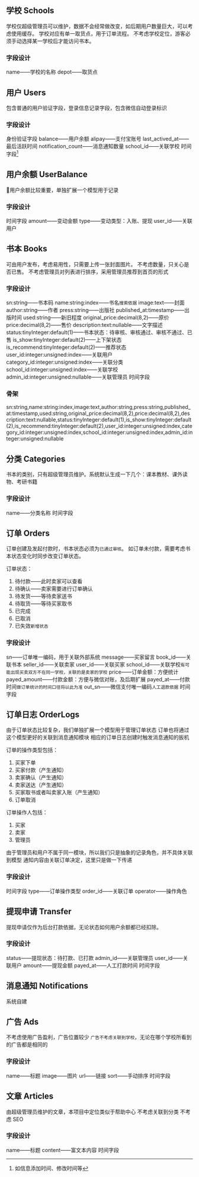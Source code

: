 ## 学校 Schools

学校仅超级管理员可以维护，数据不会经常做改变，如后期用户数量巨大，可以考虑使用缓存。
学校对应有单一取货点，用于订单流程。
不考虑学校定位，游客必须手动选择某一学校后才能访问书本。

### 字段设计
name——学校的名称
depot——取货点

## 用户 Users

包含普通的用户验证字段，登录信息记录字段，包含微信自动登录标识

### 字段设计

身份验证字段
balance——用户余额
alipay——支付宝账号
last_actived_at——最后活跃时间
notification_count——消息通知数量
school_id——关联学校
时间字段[^1]

## 用户余额 UserBalance

用户余额比较重要，单独扩展一个模型用于记录

### 字段设计

时间字段
amount——变动金额
type——变动类型：入账、提现
user_id——关联用户

## 书本 Books

可由用户发布，考虑易用性，只需要上传一张封面图片。
不考虑数量，只关心是否已售。
不考虑管理员对列表进行排序，采用管理员推荐到首页的形式

### 字段设计

sn:string——书本码
name:string:index——书名`搜索依据`
image:text——封面
author:string——作者
press:string——出版社
published_at:timestamp——出版时间
used:string——新旧程度
original_price:decimal(8,2)——原价
price:decimal(8,2)——售价
description:text:nullable——文字描述
status:tinyInteger:default(1)——书本状态：待审核、审核通过、审核不通过、已售
is_show:tinyInteger:default(2)——上下架状态
is_recommend:tinyInteger:default(2)——推荐状态
user_id:integer:unsigned:index——关联用户
category_id:integer:unsigned:index——关联分类
school_id:integer:unsigned:index——关联学校
admin_id:integer:unsigned:nullable——关联管理员
时间字段

### 骨架

sn:string,name:string:index,image:text,author:string,press:string,published_at:timestamp,used:string,original_price:decimal(8,2),price:decimal(8,2),description:text:nullable,status:tinyInteger:default(1),is_show:tinyInteger:default(2),is_recommend:tinyInteger:default(2),user_id:integer:unsigned:index,category_id:integer:unsigned:index,school_id:integer:unsigned:index,admin_id:integer:unsigned:nullable
## 分类 Categories

书本的类别，只有超级管理员维护。系统默认生成一下几个：课本教材、课外读物、考研书籍

### 字段设计

name——分类名称
时间字段

## 订单 Orders

订单创建及发起付款时，书本状态必须为`已通过审核`。
如订单未付款，需要考虑书本状态变化时同步改变订单状态。

订单状态：
1. 待付款——此时卖家可以查看
2. 待确认——卖家需要进行订单确认
3. 待发货——等待卖家送书
4. 待取货——等待买家取书
5. 已完成
6. 已取消
7. 已失效`新增状态`

### 字段设计

sn——订单唯一编码，用于关联外部系统
message——买家留言
book_id——关联书本
seller_id——关联卖家
user_id——关联买家
school_id——关联学校`有可能出现买卖双方不在同一学校，关联的是卖家的学校`
price——订单金额：方便统计
payed_amount——付款金额：方便与微信对账，及后期扩展
payed_at——付款时间`做订单统计的时间口径将以此为准`
out_sn——微信支付唯一编码`人工退款依据`
时间字段

## 订单日志 OrderLogs

由于订单状态比较复杂，我们单独扩展一个模型用于管理订单状态
订单也将通过这个模型更好的关联到消息通知模块
相应的订单日志创建时触发消息通知的扳机

订单的操作类型包括：
1. 买家下单
2. 买家付款（产生通知）
3. 卖家确认（产生通知）
4. 卖家送达（产生通知）
5. 买家取书或者叫卖家入账（产生通知）
6. 订单取消

订单操作人包括：
1. 买家
2. 卖家
3. 管理员

由于管理员和用户不属于同一模块，所以我们只是抽象的记录角色，并不具体关联到模型
通知内容由关联订单决定，这里只是做一下传递

### 字段设计

时间字段
type——订单操作类型
order_id——关联订单
operator——操作角色

## 提现申请 Transfer

提现申请仅作为后台打款依据，无论状态如何用户余额都已经扣除。

### 字段设计

status——提现状态：待打款、已打款
admin_id——关联管理员
user_id——关联用户
amount——提现金额
payed_at——人工打款时间
时间字段

## 消息通知 Notifications

系统自建

##  广告 Ads

不考虑使用广告盈利，广告位置较少
`广告不考虑关联到学校`，无论在哪个学校所看到的广告都是相同的

### 字段设计

name——标题
image——图片
url——链接
sort——手动排序
时间字段

## 文章 Articles

由超级管理员维护的文章，本项目中定位类似于帮助中心
不考虑关联到分类
不考虑 SEO

### 字段设计
name——标题
content——富文本内容
时间字段











[^1]:如信息添加时间、修改时间等
